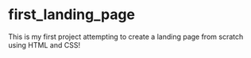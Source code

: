 # first_landing_page
This is my first project attempting to create a landing page from scratch using HTML and CSS!
